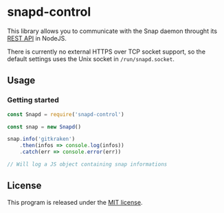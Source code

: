 # snapd-control

This library allows you to communicate with the Snap daemon throught its [REST API](https://github.com/snapcore/snapd/wiki/REST-API) in NodeJS.

There is currently no external HTTPS over TCP socket support, so the default settings uses the Unix socket in `/run/snapd.socket`.

## Usage

### Getting started

```js
const Snapd = require('snapd-control')

const snap = new Snapd()

snap.info('gitkraken')
    .then(infos => console.log(infos))
    .catch(err => console.error(err))

// Will log a JS object containing snap informations
```

## License

This program is released under the [MIT license](./LICENSE).